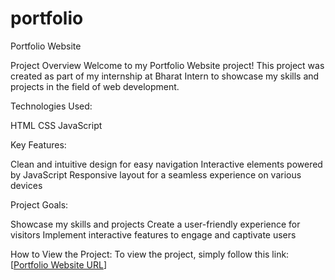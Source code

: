 # portfolio


Portfolio Website

Project Overview
Welcome to my Portfolio Website project! This project was created as part of my internship at Bharat Intern to showcase my skills and projects in the field of web development.

Technologies Used:

HTML
CSS
JavaScript

Key Features:

Clean and intuitive design for easy navigation
Interactive elements powered by JavaScript
Responsive layout for a seamless experience on various devices

Project Goals:

Showcase my skills and projects
Create a user-friendly experience for visitors
Implement interactive features to engage and captivate users

How to View the Project:
To view the project, simply follow this link: [[Portfolio Website URL](https://h4tarakh.github.io/portfolio/)]
